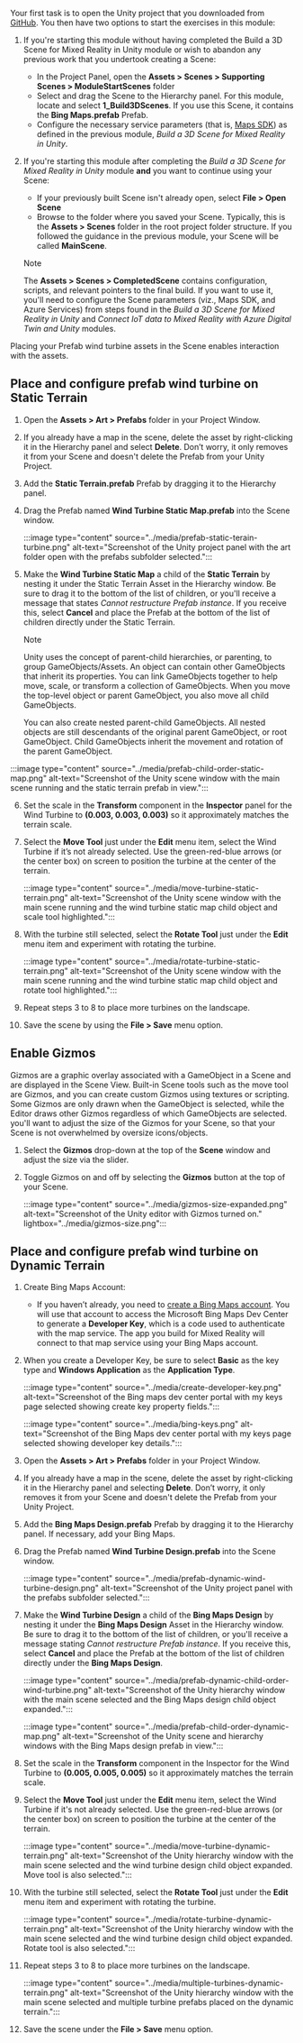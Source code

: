 Your first task is to open the Unity project that you downloaded from [GitHub](https://aka.ms/mr-adt-mslearn). You then have two options to start the exercises in this module:

1. If you're starting this module without having completed the Build a 3D Scene for Mixed Reality in Unity module or wish to abandon any previous work that you undertook creating a Scene:

    - In the Project Panel, open the **Assets > Scenes > Supporting Scenes > ModuleStartScenes** folder
    - Select and drag the Scene to the Hierarchy panel. For this module, locate and select
 **1_Build3DScenes**. If you use this Scene, it contains the **Bing Maps.prefab** Prefab.
    - Configure the necessary service parameters (that is, [Maps SDK](/bingmaps/getting-started/bing-maps-dev-center-help/creating-a-bing-maps-account)) as defined in the previous module, *Build a 3D Scene for Mixed Reality in Unity*.

2. If you're starting this module after completing the *Build a 3D Scene for Mixed Reality in Unity* module **and** you want to continue using your Scene:

    - If your previously built Scene isn't already open, select **File > Open Scene**
    - Browse to the folder where you saved your Scene. Typically, this is the **Assets > Scenes** folder in the root project folder structure. If you followed the guidance in the previous module, your Scene will be called **MainScene**.

    > [!NOTE]
    > The **Assets > Scenes > CompletedScene** contains configuration, scripts, and relevant pointers to the final build. If you want to use it, you'll need to configure the Scene parameters (viz., Maps SDK, and Azure Services) from steps found in the *Build a 3D Scene for Mixed Reality in Unity* and *Connect IoT data to Mixed Reality with Azure Digital Twin and Unity* modules.

Placing your Prefab wind turbine assets in the Scene enables interaction with the assets.

## Place and configure prefab wind turbine on Static Terrain

1. Open the **Assets > Art > Prefabs** folder in your Project Window.
2. If you already have a map in the scene, delete the asset by right-clicking it in the Hierarchy panel and select **Delete**. Don’t worry, it only removes it from your Scene and doesn't delete the Prefab from your Unity Project.
3. Add the **Static Terrain.prefab** Prefab by dragging it to the Hierarchy panel.
4. Drag the Prefab named **Wind Turbine Static Map.prefab** into the Scene window.

    :::image type="content" source="../media/prefab-static-terain-turbine.png" alt-text="Screenshot of the Unity project panel with the art folder open with the prefabs subfolder selected.":::

5. Make the **Wind Turbine Static Map** a child of the **Static Terrain** by nesting it under the Static Terrain Asset in the Hierarchy window. Be sure to drag it to the bottom of the list of children, or you'll receive a message that states *Cannot restructure Prefab instance*. If you receive this, select **Cancel** and place the Prefab at the bottom of the list of children directly under the Static Terrain.

    > [!NOTE]
    > Unity uses the concept of parent-child hierarchies, or parenting, to group GameObjects/Assets. An object can contain other GameObjects that inherit its properties. You can link GameObjects together to help move, scale, or transform a collection of GameObjects. When you move the top-level object or parent GameObject, you also move all child GameObjects.
    >
    > You can also create nested parent-child GameObjects. All nested objects are still descendants of the original parent GameObject, or root GameObject. Child GameObjects inherit the movement and rotation of the parent GameObject.

 :::image type="content" source="../media/prefab-child-order-static-map.png" alt-text="Screenshot of the Unity scene window with the main scene running and the static terrain prefab in view.":::

6. Set the scale in the **Transform** component in the **Inspector** panel for the Wind Turbine to **(0.003, 0.003, 0.003)** so it approximately matches the terrain scale.
7. Select the **Move Tool** just under the **Edit** menu item, select the Wind Turbine if it’s not already selected. Use the green-red-blue arrows (or the center box) on screen to position the turbine at the center of the terrain.

    :::image type="content" source="../media/move-turbine-static-terrain.png" alt-text="Screenshot of the Unity scene window with the main scene running and the wind turbine static map child object and scale tool highlighted.":::

8. With the turbine still selected, select the **Rotate Tool** just under the **Edit** menu item and experiment with rotating the turbine.

    :::image type="content" source="../media/rotate-turbine-static-terrain.png" alt-text="Screenshot of the Unity scene window with the main scene running and the wind turbine static map child object and rotate tool highlighted.":::

9. Repeat steps 3 to 8 to place more turbines on the landscape.
10. Save the scene by using the **File > Save** menu option.

## Enable Gizmos

Gizmos are a graphic overlay associated with a GameObject in a Scene and are displayed in the Scene View. Built-in Scene tools such as the move tool are Gizmos, and you can create custom Gizmos using textures or scripting. Some Gizmos are only drawn when the GameObject is selected, while the Editor draws other Gizmos regardless of which GameObjects are selected. you'll want to adjust the size of the Gizmos for your Scene, so that your Scene is not overwhelmed by oversize icons/objects.

1. Select the **Gizmos** drop-down at the top of the **Scene** window and adjust the size via the slider.
2. Toggle Gizmos on and off by selecting the **Gizmos** button at the top of your Scene.

    :::image type="content" source="../media/gizmos-size-expanded.png" alt-text="Screenshot of the Unity editor with Gizmos turned on." lightbox="../media/gizmos-size.png":::

## Place and configure prefab wind turbine on Dynamic Terrain

1. Create Bing Maps Account:

    - If you haven’t already, you need to [create a Bing Maps account](/bingmaps/getting-started/bing-maps-dev-center-help/creating-a-bing-maps-account). You will use that account to access the Microsoft Bing Maps Dev Center to generate a **Developer Key**, which is a code used to authenticate with the map service. The app you build for Mixed Reality will connect to that map service using your Bing Maps account.

1. When you create a Developer Key, be sure to select **Basic** as the key type and **Windows Application** as the **Application Type**.

    :::image type="content" source="../media/create-developer-key.png" alt-text="Screenshot of the Bing maps dev center portal with my keys page selected showing create key property fields.":::

    :::image type="content" source="../media/bing-keys.png" alt-text="Screenshot of the Bing Maps dev center portal with my keys page selected showing developer key details."::: 

3. Open the **Assets > Art > Prefabs** folder in your Project Window.
4. If you already have a map in the scene, delete the asset by right-clicking it in the Hierarchy panel and selecting **Delete**. Don’t worry, it only removes it from your Scene and doesn't delete the Prefab from your Unity Project.
5. Add the **Bing Maps Design.prefab** Prefab by dragging it to the Hierarchy panel. If necessary, add your Bing Maps.
6. Drag the Prefab named **Wind Turbine Design.prefab** into the Scene window.

    :::image type="content" source="../media/prefab-dynamic-wind-turbine-design.png" alt-text="Screenshot of the Unity project panel with the prefabs subfolder selected.":::

7. Make the **Wind Turbine Design** a child of the **Bing Maps Design** by nesting it under the **Bing Maps Design** Asset in the Hierarchy window. Be sure to drag it to the bottom of the list of children, or you'll receive a message stating *Cannot restructure Prefab instance*. If you receive this, select **Cancel** and place the Prefab at the bottom of the list of children directly under the **Bing Maps Design**.

    :::image type="content" source="../media/prefab-dynamic-child-order-wind-turbine.png" alt-text="Screenshot of the Unity hierarchy window with the main scene selected and the Bing Maps design child object expanded.":::

    :::image type="content" source="../media/prefab-child-order-dynamic-map.png" alt-text="Screenshot of the Unity scene and hierarchy windows with the Bing Maps design prefab in view.":::

8. Set the scale in the **Transform** component in the Inspector for the Wind Turbine to **(0.005, 0.005, 0.005)** so it approximately matches the terrain scale.
9. Select the **Move Tool** just under the **Edit** menu item, select the Wind Turbine if it's not already selected. Use the green-red-blue arrows (or the center box) on screen to position the turbine at the center of the terrain.

    :::image type="content" source="../media/move-turbine-dynamic-terrain.png" alt-text="Screenshot of the Unity hierarchy window with the main scene selected and the wind turbine design child object expanded. Move tool is also selected.":::

10. With the turbine still selected, select the **Rotate Tool** just under the **Edit** menu item and experiment with rotating the turbine.

    :::image type="content" source="../media/rotate-turbine-dynamic-terrain.png" alt-text="Screenshot of the Unity hierarchy window with the main scene selected and the wind turbine design child object expanded. Rotate tool is also selected.":::

11. Repeat steps 3 to 8 to place more turbines on the landscape.

    :::image type="content" source="../media/multiple-turbines-dynamic-terrain.png" alt-text="Screenshot of the Unity hierarchy window with the main scene selected and multiple turbine prefabs placed on the dynamic terrain.":::

12. Save the scene under the **File > Save** menu option.
